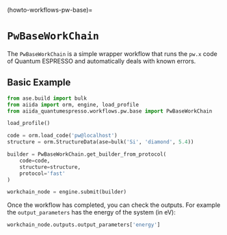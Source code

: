 (howto-workflows-pw-base)=

# `PwBaseWorkChain`

The `PwBaseWorkChain` is a simple wrapper workflow that runs the `pw.x` code of Quantum ESPRESSO and automatically deals with known errors.


## Basic Example

```python
from ase.build import bulk
from aiida import orm, engine, load_profile
from aiida_quantumespresso.workflows.pw.base import PwBaseWorkChain

load_profile()

code = orm.load_code('pw@localhost')
structure = orm.StructureData(ase=bulk('Si', 'diamond', 5.4))

builder = PwBaseWorkChain.get_builder_from_protocol(
    code=code,
    structure=structure,
    protocol='fast'
)

workchain_node = engine.submit(builder)
```

Once the workflow has completed, you can check the outputs.
For example the `output_parameters` has the energy of the system (in eV):

```python
workchain_node.outputs.output_parameters['energy']
```
